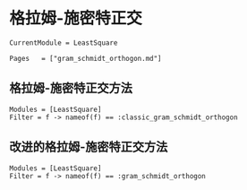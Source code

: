# 格拉姆-施密特正交

```@meta
CurrentModule = LeastSquare
```

```@index
Pages   = ["gram_schmidt_orthogon.md"]
```

## 格拉姆-施密特正交方法
```@autodocs
Modules = [LeastSquare]
Filter = f -> nameof(f) == :classic_gram_schmidt_orthogon
```

## 改进的格拉姆-施密特正交方法
```@autodocs
Modules = [LeastSquare]
Filter = f -> nameof(f) == :gram_schmidt_orthogon
```